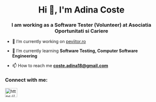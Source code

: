 <h1 align="center">Hi 👋, I'm Adina Coste</h1>
<h3 align="center">I am working as a Software Tester (Volunteer) at Asociatia Oportunitati si Cariere</h3>

- 🔭 I’m currently working on [peviitor.ro](https://peviitor.ro/)

- 🌱 I’m currently learning **Software Testing, Computer Software Engineering**

- 📫 How to reach me **coste.adina18@gmail.com**

<h3 align="left">Connect with me:</h3>
<p align="left">
<a href="https://linkedin.com/in/https://www.linkedin.com/in/adina-coste/" target="blank"><img align="center" src="https://raw.githubusercontent.com/rahuldkjain/github-profile-readme-generator/master/src/images/icons/Social/linked-in-alt.svg" alt="https://www.linkedin.com/in/adina-coste/" height="30" width="40" /></a>
</p>
